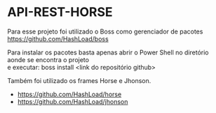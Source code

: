 # API-REST-HORSE

Para esse projeto foi utilizado o Boss como gerenciador de pacotes 
https://github.com/HashLoad/boss

Para instalar os pacotes basta apenas abrir o Power Shell no diretório aonde se encontra o projeto <br> 
e executar: boss install <link do repositório github>
 
Também foi utilizado os frames Horse e Jhonson.
- https://github.com/HashLoad/horse
- https://github.com/HashLoad/jhonson
